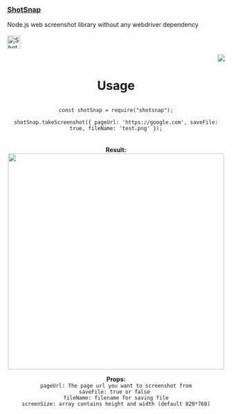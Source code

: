 <p align="left"><h3><a href="https://shotsnap.vercel.app/">ShotSnap</a></h3>
Node.js web screenshot library without any webdriver dependency<br><br>
<a href="https://www.producthunt.com/posts/shotsnap?utm_source=badge-featured&utm_medium=badge&utm_souce=badge-shotsnap" target="_blank"><img src="https://api.producthunt.com/widgets/embed-image/v1/featured.svg?post_id=361871&theme=light" alt="Shotsnap - screenshot&#0044;&#0032;web&#0032;capture | Product Hunt" height="30" /></a>
</p>
<p align="right"><img src="https://i.ibb.co/3dMGNbQ/9179fcb5-b9e2-4a34-be0a-80c4318ac199.png"></p>
<h1 align="center">Usage</h1> 
<p align="center">

<code align="center">
const shotSnap = require("shotsnap");</code><br>
<code align="center">
shotSnap.takeScreenshot({ pageUrl: 'https://google.com', saveFile: true, fileName: 'test.png' });
</code><br><br>
<b>Result:</b><br>
<img height="500px" src="https://i.ibb.co/W6JKvnz/screenshot-1.png">
</p>

<p align="center">
<b>Props:</b> <br>
<code>pageUrl: The page url you want to screenshot from</code><br>
<code>saveFile: true or false </code><br>
<code>fileName: filename for saving file</code><br>
<code>screenSize: array contains height and width (default 820*768)</code>

</p>
 
